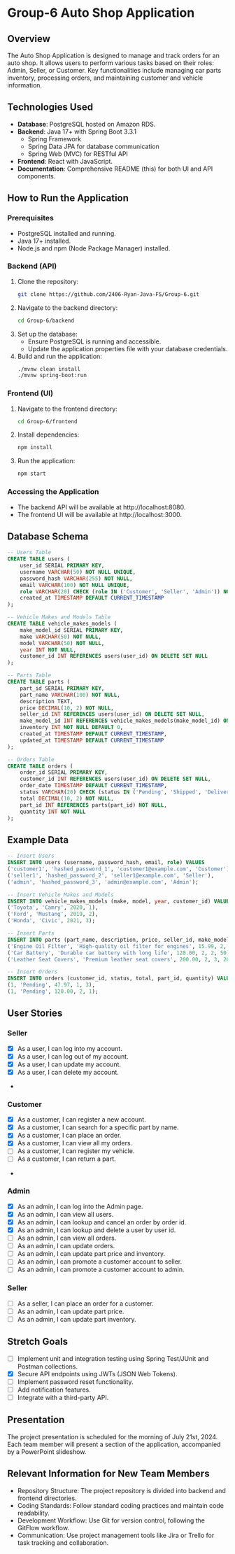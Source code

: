 # Group-6 Auto Shop Application

## Overview
The Auto Shop Application is designed to manage and track orders for an auto shop. It allows users to perform various tasks based on their roles: Admin, Seller, or Customer. Key functionalities include managing car parts inventory, processing orders, and maintaining customer and vehicle information.

## Technologies Used
- **Database**: PostgreSQL hosted on Amazon RDS.
- **Backend**: Java 17+ with Spring Boot 3.3.1
    - Spring Framework
    - Spring Data JPA for database communication
    - Spring Web (MVC) for RESTful API
- **Frontend**: React with JavaScript.
- **Documentation**: Comprehensive README (this) for both UI and API components.

## How to Run the Application
### Prerequisites
- PostgreSQL installed and running.
- Java 17+ installed.
- Node.js and npm (Node Package Manager) installed.

### Backend (API)
1. Clone the repository:
   ```bash
   git clone https://github.com/2406-Ryan-Java-FS/Group-6.git
   ```
3. Navigate to the backend directory:
   ```bash
   cd Group-6/backend
   ```
3. Set up the database:
   - Ensure PostgreSQL is running and accessible.
   - Update the application.properties file with your database credentials.
4. Build and run the application:
   ```bash
   ./mvnw clean install
   ./mvnw spring-boot:run
   ```

### Frontend (UI)
1. Navigate to the frontend directory:
   ```bash
   cd Group-6/frontend
   ```
2. Install dependencies:
   ```bash
   npm install
   ```
3. Run the application:
   ```bash
   npm start
   ```
### Accessing the Application
- The backend API will be available at http://localhost:8080.
- The frontend UI will be available at http://localhost:3000.

## Database Schema
```sql
-- Users Table
CREATE TABLE users (
    user_id SERIAL PRIMARY KEY,
    username VARCHAR(50) NOT NULL UNIQUE,
    password_hash VARCHAR(255) NOT NULL,
    email VARCHAR(100) NOT NULL UNIQUE,
    role VARCHAR(20) CHECK (role IN ('Customer', 'Seller', 'Admin')) NOT NULL,
    created_at TIMESTAMP DEFAULT CURRENT_TIMESTAMP
);

-- Vehicle Makes and Models Table
CREATE TABLE vehicle_makes_models (
    make_model_id SERIAL PRIMARY KEY,
    make VARCHAR(50) NOT NULL,
    model VARCHAR(50) NOT NULL,
    year INT NOT NULL,
    customer_id INT REFERENCES users(user_id) ON DELETE SET NULL
);

-- Parts Table
CREATE TABLE parts (
    part_id SERIAL PRIMARY KEY,
    part_name VARCHAR(100) NOT NULL,
    description TEXT,
    price DECIMAL(10, 2) NOT NULL,
    seller_id INT REFERENCES users(user_id) ON DELETE SET NULL,
    make_model_id INT REFERENCES vehicle_makes_models(make_model_id) ON DELETE SET NULL,
    inventory INT NOT NULL DEFAULT 0,
    created_at TIMESTAMP DEFAULT CURRENT_TIMESTAMP,
    updated_at TIMESTAMP DEFAULT CURRENT_TIMESTAMP
);

-- Orders Table
CREATE TABLE orders (
    order_id SERIAL PRIMARY KEY,
    customer_id INT REFERENCES users(user_id) ON DELETE SET NULL,
    order_date TIMESTAMP DEFAULT CURRENT_TIMESTAMP,
    status VARCHAR(20) CHECK (status IN ('Pending', 'Shipped', 'Delivered', 'Cancelled')) NOT NULL,
    total DECIMAL(10, 2) NOT NULL,
    part_id INT REFERENCES parts(part_id) NOT NULL,
    quantity INT NOT NULL
);
```
## Example Data
```sql
-- Insert Users
INSERT INTO users (username, password_hash, email, role) VALUES
('customer1', 'hashed_password_1', 'customer1@example.com', 'Customer'),
('seller1', 'hashed_password_2', 'seller1@example.com', 'Seller'),
('admin', 'hashed_password_3', 'admin@example.com', 'Admin');

-- Insert Vehicle Makes and Models
INSERT INTO vehicle_makes_models (make, model, year, customer_id) VALUES
('Toyota', 'Camry', 2020, 1),
('Ford', 'Mustang', 2019, 2),
('Honda', 'Civic', 2021, 3);

-- Insert Parts
INSERT INTO parts (part_name, description, price, seller_id, make_model_id, inventory) VALUES
('Engine Oil Filter', 'High-quality oil filter for engines', 15.99, 2, 1, 100),
('Car Battery', 'Durable car battery with long life', 120.00, 2, 2, 50),
('Leather Seat Covers', 'Premium leather seat covers', 200.00, 2, 3, 20);

-- Insert Orders
INSERT INTO orders (customer_id, status, total, part_id, quantity) VALUES
(1, 'Pending', 47.97, 1, 3),
(1, 'Pending', 120.00, 2, 1);
```

## User Stories
### Seller
- [x] As a user, I can log into my account.
- [x] As a user, I can log out of my account.
- [x] As a user, I can update my account.
- [x] As a user, I can delete my account.
- 
### Customer
- [x] As a customer, I can register a new account.
- [x] As a customer, I can search for a specific part by name.
- [x] As a customer, I can place an order.
- [x] As a customer, I can view all my orders.
- [ ] As a customer, I can register my vehicle.
- [ ] As a customer, I can return a part.
- 
### Admin
- [x] As an admin, I can log into the Admin page.
- [x] As an admin, I can view all users.
- [x] As an admin, I can lookup and cancel an order by order id.
- [x] As an admin, I can lookup and delete a user by user id.
- [ ] As an admin, I can view all orders.
- [ ] As an admin, I can update orders.
- [ ] As an admin, I can update part price and inventory.
- [ ] As an admin, I can promote a customer account to seller.
- [ ] As an admin, I can promote a customer account to admin.

### Seller
- [ ] As a seller, I can place an order for a customer.
- [ ] As an admin, I can update part price.
- [ ] As an admin, I can update part inventory.

## Stretch Goals
- [ ] Implement unit and integration testing using Spring Test/JUnit and Postman collections.
- [x] Secure API endpoints using JWTs (JSON Web Tokens).
- [ ] Implement password reset functionality.
- [ ] Add notification features.
- [ ] Integrate with a third-party API.

## Presentation
The project presentation is scheduled for the morning of July 21st, 2024. Each team member will present a section of the application, accompanied by a PowerPoint slideshow.

## Relevant Information for New Team Members
- Repository Structure: The project repository is divided into backend and frontend directories.
- Coding Standards: Follow standard coding practices and maintain code readability.
- Development Workflow: Use Git for version control, following the GitFlow workflow.
- Communication: Use project management tools like Jira or Trello for task tracking and collaboration.